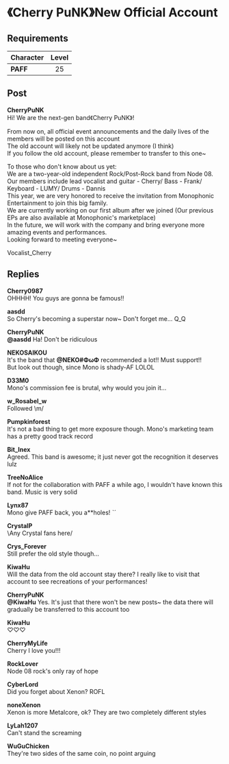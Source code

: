 # 《Cherry PuNK》New Official Account
## Requirements
|Character|Level|
|---------|:---:|
|**PAFF** | 25  |

## Post
**CherryPuNK**<br>
Hi! We are the next-gen band《Cherry PuNK》!

From now on, all official event announcements and the daily lives of the members will be posted on this account<br>
The old account will likely not be updated anymore (I think)<br>
If you follow the old account, please remember to transfer to this one~

To those who don't know about us yet:<br>
We are a two-year-old independent Rock/Post-Rock band from Node 08.<br>
Our members include lead vocalist and guitar - Cherry/ Bass - Frank/ Keyboard - LUMY/ Drums - Dannis<br>
This year, we are very honored to receive the invitation from Monophonic Entertainment to join this big family.<br>
We are currently working on our first album after we joined (Our previous EPs are also available at Monophonic's marketplace)<br>
In the future, we will work with the company and bring everyone more amazing events and performances.<br>
Looking forward to meeting everyone~

Vocalist\_Cherry
## Replies
**Cherry0987**<br>
OHHHH! You guys are gonna be famous!!

**aasdd**<br>
So Cherry's becoming a superstar now~ Don't forget me... Q\_Q

**CherryPuNK**<br>
**@aasdd** Ha! Don't be ridiculous

**NEKOSAIKOU**<br>
It's the band that **@NEKO\#ΦωΦ** recommended a lot!! Must support!!<br>
But look out though, since Mono is shady-AF LOLOL

**D33M0**<br>
Mono's commission fee is brutal, why would you join it...

**w_Rosabel_w**<br>
Followed \\m/

**Pumpkinforest**<br>
It's not a bad thing to get more exposure though. Mono's marketing team has a pretty good track record

**Bit_Inex**<br>
Agreed. This band is awesome; it just never got the recognition it deserves lulz

**TreeNoAlice**<br>
If not for the collaboration with PAFF a while ago, I wouldn't have known this band. Music is very solid

**Lynx87**<br>
Mono give PAFF back, you a\*\*holes! ˋˊ

**CrystalP**<br>
\\Any Crystal fans here/

**Crys_Forever**<br>
Still prefer the old style though...

**KiwaHu**<br>
Will the data from the old account stay there? I really like to visit that account to see recreations of your performances!

**CherryPuNK**<br>
**@KiwaHu** Yes. It's just that there won't be new posts~ the data there will gradually be transferred to this account too

**KiwaHu**<br>
♡♡♡

**CherryMyLife**<br>
Cherry I love you!!!

**RockLover**<br>
Node 08 rock's only ray of hope

**CyberLord**<br>
Did you forget about Xenon? ROFL

**noneXenon**<br>
Xenon is more Metalcore, ok? They are two completely different styles

**LyLah1207**<br>
Can't stand the screaming

**WuGuChicken**<br>
They're two sides of the same coin, no point arguing

